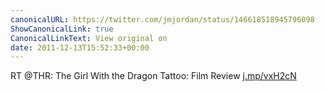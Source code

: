 ```yaml
---
canonicalURL: https://twitter.com/jmjordan/status/146618518945796098
ShowCanonicalLink: true
CanonicalLinkText: View original on
date: 2011-12-13T15:52:33+00:00
---
```

RT @THR: The Girl With the Dragon Tattoo: Film Review [j.mp/vxH2cN](http://j.mp/vxH2cN)